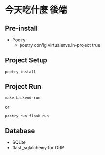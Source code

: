 # 今天吃什麼 後端

## Pre-install
- Poetry
    - poetry config virtualenvs.in-project true

## Project Setup
```
poetry install
```

## Project Run
```
make backend-run
```
or 
```
poetry run flask run
```

## Database
- SQLite 
- flask_sqlalchemy for ORM

